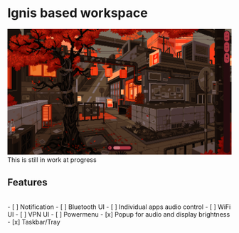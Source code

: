 # Ignis based workspace
<img src="preview/v0.91.png">
This is still in work at progress

## Features
<br>
- [ ] Notification
- [ ] Bluetooth UI
- [ ] Individual apps audio control
- [ ] WiFi UI
- [ ] VPN UI
- [ ] Powermenu
- [x] Popup for audio and display brightness
- [x] Taskbar/Tray
